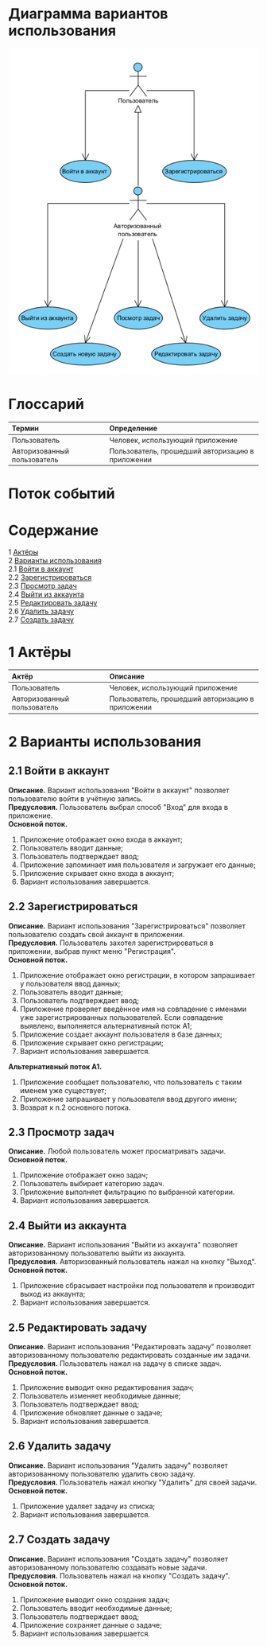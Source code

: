 # Диаграмма вариантов использования

![Диаграмма вариантов использования](images/use_case_diagram.png) 
  
# Глоссарий

| Термин | Определение |
|:--|:--|
| Пользователь | Человек, использующий приложение |
| Авторизованный пользователь | Пользователь, прошедший авторизацию в приложении |
  
# Поток событий 

# Содержание
1 [Актёры](#actors)  
2 [Варианты использования](#use_case)  
2.1 [Войти в аккаунт](#sign_in_to_your_account)  
2.2 [Зарегистрироваться](#sign_up)    
2.3 [Просмотр задач](#sign_in_as_visitor)  
2.4 [Выйти из аккаунта](#view_film_list)  
2.5 [Редактировать задачу](#find_film_in_list)  
2.6 [Удалить задачу](#find_film_info)  
2.7 [Создать задачу](#view_film_info)     

<a name="actors"/>

# 1 Актёры

| Актёр | Описание |
|:--|:--|
| Пользователь | Человек, использующий приложение |
| Авторизованный пользователь | Пользователь, прошедший авторизацию в приложении |

<a name="use_case"/>

# 2 Варианты использования

<a name="sign_in_to_your_account"/>

## 2.1 Войти в аккаунт

**Описание.** Вариант использования "Войти в аккаунт" позволяет пользователю войти в учётную запись.  
**Предусловия.** Пользователь выбрал способ "Вход" для входа в приложение.  
**Основной поток.**
1. Приложение отображает окно входа в аккаунт;
2. Пользователь вводит данные;
3. Пользователь подтверждает ввод;
4. Приложение запоминает имя пользователя и загружает его данные;
5. Приложение скрывает окно входа в аккаунт;
6. Вариант использования завершается.

<a name="sign_up"/>

## 2.2 Зарегистрироваться

**Описание.** Вариант использования "Зарегистрироваться" позволяет пользователю создать свой аккаунт в приложении.  
**Предусловия.** Пользователь захотел зарегистрироваться в приложении, выбрав пункт меню "Регистрация".  
**Основной поток.**
1. Приложение отображает окно регистрации, в котором запрашивает у пользователя ввод данных;
2. Пользователь вводит данные;
3. Пользователь подтверждает ввод;
4. Приложение проверяет введённое имя на совпадение с именами уже зарегистрированных пользователей. Если совпадение выявлено, выполняется альтернативный поток А1;
5. Приложение создает аккаунт пользователя в базе данных;
6. Приложение скрывает окно регистрации;
7. Вариант использования завершается.

**Альтернативный поток А1.**
1. Приложение сообщает пользователю, что пользователь с таким именем уже существует;
2. Приложение запрашивает у пользователя ввод другого имени;
3. Возврат к п.2 основного потока.

<a name="sign_in_as_visitor"/>

## 2.3 Просмотр задач

**Описание.** Любой пользователь может просматривать задачи.   
**Основной поток.**
1. Приложение отображает окно задач;
2. Пользователь выбирает категорию задач.
3. Приложение выполняет фильтрацию по выбранной категории.
4. Вариант использования завершается.

<a name="view_film_list"/>

## 2.4 Выйти из аккаунта

**Описание.** Вариант использования "Выйти из аккаунта" позволяет авторизованному пользователю выйти из аккаунта.  
**Предусловия.** Авторизованный пользователь нажал на кнопку "Выход".  
**Основной поток.**
1. Приложение сбрасывает настройки под пользователя и производит выход из аккаунта;
2. Вариант использования завершается.

<a name="find_film_in_list"/>

## 2.5 Редактировать задачу

**Описание.** Вариант использования "Редактировать задачу" позволяет авторизованному пользователю редактировать созданные им задачи.  
**Предусловия.** Пользователь нажал на задачу в списке задач.  
**Основной поток.**
1. Приложение выводит окно редактирования задач;
2. Пользователь изменяет необходимые данные;
3. Пользователь подтверждает ввод;
4. Приложение обновляет данные о задаче;
5. Вариант использования завершается.

<a name="find_film_info"/>

## 2.6 Удалить задачу

**Описание.** Вариант использования "Удалить задачу" позволяет авторизованному пользователю удалить свою задачу.  
**Предусловия.** Пользователь нажал кнопку "Удалить" для своей задачи.  
**Основной поток.**
1. Приложение удаляет задачу из списка;
2. Вариант использования завершается.

<a name="view_film_info"/>

## 2.7 Создать задачу

**Описание.** Вариант использования "Создать задачу" позволяет авторизованному пользователю создавать новые задачи.  
**Предусловия.** Пользователь нажал на кнопку "Создать задачу".  
**Основной поток.**
1. Приложение выводит окно создания задач;
2. Пользователь вводит необходимые данные;
3. Пользователь подтверждает ввод;
4. Приложение сохраняет данные о задаче;
5. Вариант использования завершается.
